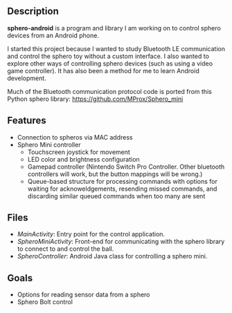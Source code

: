## Description
**sphero-android** is a program and library I am working on to control sphero devices from an Android phone.

I started this project because I wanted to study Bluetooth LE communication and control the sphero toy without a custom interface. I also wanted to explore other ways of controlling sphero devices (such as using a video game controller). It has also been a method for me to learn Android development.

Much of the Bluetooth communication protocol code is ported from this Python sphero library: https://github.com/MProx/Sphero_mini

## Features
- Connection to spheros via MAC address
- Sphero Mini controller
  - Touchscreen joystick for movement
  - LED color and brightness configuration
  - Gamepad controller (Nintendo Switch Pro Controller. Other bluetooth controllers will work, but the button mappings will be wrong.)
  - Queue-based structure for processing commands with options for waiting for acknoweldgements, resending missed commands, and discarding similar queued commands when too many are sent

## Files
- *MainActivity*: Entry point for the control application.
- *SpheroMiniActivity*: Front-end for communicating with the sphero library to connect to and control the ball.
- *SpheroController*: Android Java class for controlling a sphero mini.

## Goals
- Options for reading sensor data from a sphero
- Sphero Bolt control
